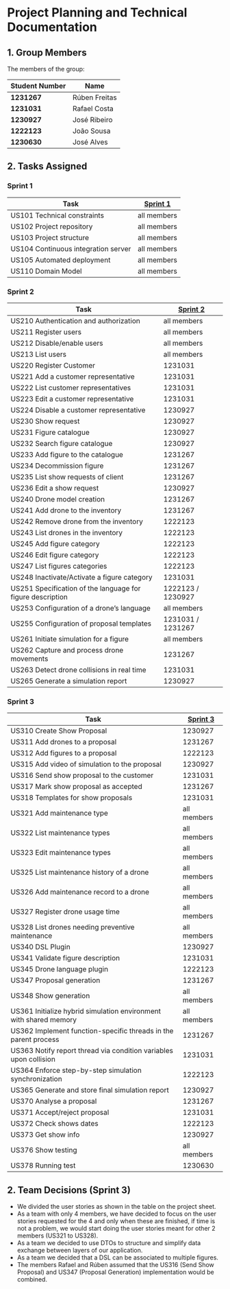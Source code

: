 # Project Planning and Technical Documentation

## 1. Group Members

The members of the group:

| Student Number  	 | Name            |
|-------------------|-----------------|
| **1231267**       | Rúben Freitas   |
| **1231031**       | Rafael Costa	   |
| **1230927**       | José Ribeiro	   |
| **1222123**       | João Sousa      |
| **1230630**       | José Alves      |

## 2. Tasks Assigned

### Sprint 1

| Task                                | [Sprint 1]() |
|-------------------------------------|--------------|
| US101 Technical constraints         | all members  |
| US102 Project repository            | all members  |
| US103 Project structure             | all members  |
| US104 Continuous integration server | all members  |
| US105 Automated deployment          | all members  |
| US110 Domain Model                  | all members  |

### Sprint 2

| Task                                                       | [Sprint 2]()      |
|------------------------------------------------------------|-------------------|
| US210 Authentication and authorization                     | all members       |
| US211 Register users                                       | all members       |
| US212 Disable/enable users                                 | all members       |
| US213 List users                                           | all members       |
| US220 Register Customer                                    | 1231031           |
| US221 Add a customer representative                        | 1231031           |
| US222 List customer representatives                        | 1231031           |
| US223 Edit a customer representative                       | 1231031           |
| US224 Disable a customer representative                    | 1230927           |
| US230 Show request                                         | 1230927           |
| US231 Figure catalogue                                     | 1230927           |
| US232 Search figure catalogue                              | 1230927           |
| US233 Add figure to the catalogue                          | 1231267           |
| US234 Decommission figure                                  | 1231267           |
| US235 List show requests of client                         | 1231267           |
| US236 Edit a show request                                  | 1230927           |
| US240 Drone model creation                                 | 1231267           |
| US241 Add drone to the inventory                           | 1231267           |
| US242 Remove drone from the inventory                      | 1222123           |
| US243 List drones in the inventory                         | 1222123           |
| US245 Add figure category                                  | 1222123           |
| US246 Edit figure category                                 | 1222123           |
| US247 List figures categories                              | 1222123           |
| US248 Inactivate/Activate a figure category                | 1231031           |
| US251 Specification of the language for figure description | 1222123 / 1230927 |
| US253 Configuration of a drone’s language                  | all members       |
| US255 Configuration of proposal templates                  | 1231031 / 1231267 |
| US261 Initiate simulation for a figure                     | all members       |
| US262 Capture and process drone movements                  | 1231267           |
| US263 Detect drone collisions in real time                 | 1231031           |
| US265 Generate a simulation report                         | 1230927           |

### Sprint 3

| Task                                                              | [Sprint 3]() |
|-------------------------------------------------------------------|--------------|
| US310 Create Show Proposal                                        | 1230927      |
| US311 Add drones to a proposal                                    | 1231267      |
| US312 Add figures to a proposal                                   | 1222123      |
| US315 Add video of simulation to the proposal                     | 1230927      |
| US316 Send show proposal to the customer                          | 1231031      |
| US317 Mark show proposal as accepted                              | 1231267      |
| US318 Templates for show proposals                                | 1231031      |
| US321 Add maintenance type                                        | all members  |
| US322 List maintenance types                                      | all members  |
| US323 Edit maintenance types                                      | all members  |
| US325 List maintenance history of a drone                         | all members  |
| US326 Add maintenance record to a drone                           | all members  |
| US327 Register drone usage time                                   | all members  |
| US328 List drones needing preventive maintenance                  | all members  |
| US340 DSL Plugin                                                  | 1230927      |
| US341 Validate figure description                                 | 1231031      |
| US345 Drone language plugin                                       | 1222123      |
| US347 Proposal generation                                         | 1231267      |
| US348 Show generation                                             | all members  |
| US361 Initialize hybrid simulation environment with shared memory | all members  |
| US362 Implement function-specific threads in the parent process   | 1231267      |
| US363 Notify report thread via condition variables upon collision | 1231031      |
| US364 Enforce step-by-step simulation synchronization             | 1222123      |
| US365 Generate and store final simulation report                  | 1230927      |
| US370 Analyse a proposal                                          | 1231267      |
| US371 Accept/reject proposal                                      | 1231031      |
| US372 Check shows dates                                           | 1222123      |
| US373 Get show info                                               | 1230927      |
| US376 Show testing                                                | all members  |
| US378 Running test                                                | 1230630      |


## 2. Team Decisions (Sprint 3)

- We divided the user stories as shown in the table on the project sheet.
- As a team with only 4 members, we have decided to focus on the user stories requested for the 4 and only when these are finished, if
time is not a problem, we would start doing the user stories meant for other 2 members (US321 to US328).
- As a team we decided to use DTOs to structure and simplify data exchange between layers of our application.
- As a team we decided that a DSL can be associated to multiple figures.
- The members Rafael and Rúben assumed that the US316 (Send Show Proposal) and US347 (Proposal Generation) implementation would be combined.

